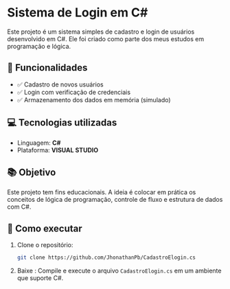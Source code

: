 # Sistema de Login em C#

Este projeto é um sistema simples de cadastro e login de usuários desenvolvido em C#. Ele foi criado como parte dos meus estudos em programação e lógica.

## 📌 Funcionalidades

- ✅ Cadastro de novos usuários
- ✅ Login com verificação de credenciais
- ✅ Armazenamento dos dados em memória (simulado)

## 💻 Tecnologias utilizadas

- Linguagem: **C#**
- Plataforma: **VISUAL STUDIO**

## 📚 Objetivo
Este projeto tem fins educacionais. A ideia é colocar em prática os conceitos de lógica de programação, controle de fluxo e estrutura de dados com C#.

## 🚀 Como executar

1. Clone o repositório:
   ```bash
   git clone https://github.com/JhonathanPb/CadastroElogin.cs

2. Baixe :
   Compile e execute o arquivo `CadastroElogin.cs` em um ambiente que suporte C#.
